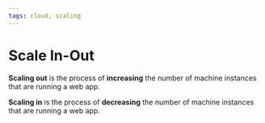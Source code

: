```yaml
---
tags: cloud, scaling
---
```


# Scale In-Out

**Scaling out** is the process of **increasing** the number of machine instances that are running a web app.

**Scaling in** is the process of **decreasing** the number of machine instances that are running a web app.

